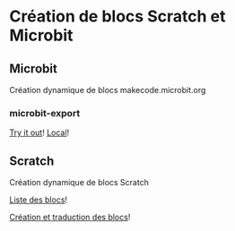 # Création de blocs Scratch et Microbit

## Microbit
Création dynamique de blocs makecode.microbit.org

### microbit-export
[Try it out](https://webismagic.github.io/blocs/microbit/render/)!
[Local](https://webismagic.github.io/blocs/microbit/render/)!

## Scratch
Création dynamique de blocs Scratch

[Liste des blocs](https://webismagic.github.io/blocs/scratch/)!

[Création et traduction des blocs](http://scratchblocks.github.io)!


